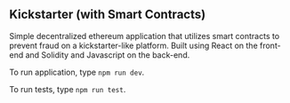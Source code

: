 ## Kickstarter (with Smart Contracts)

Simple decentralized ethereum application that utilizes smart contracts to prevent fraud on a kickstarter-like platform. Built using React on the front-end and Solidity and Javascript on the back-end.

To run application, type `npm run dev`.

To run tests, type `npm run test`.